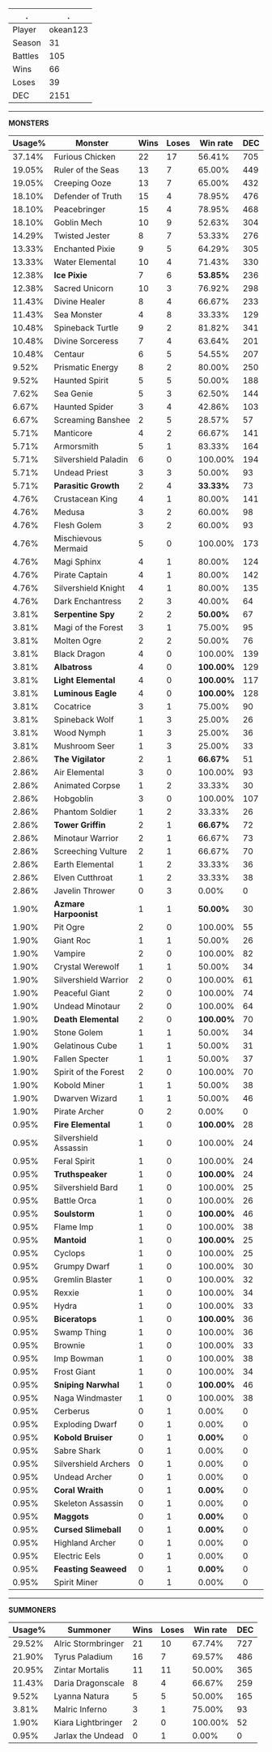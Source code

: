 .|.
|-|-
Player|okean123
Season|31
Battles|105
Wins|66
Loses|39
DEC|2151

---
**MONSTERS**

Usage%|Monster|Wins|Loses|Win rate|DEC|
-|-|-|-|-|-|
37.14%|Furious Chicken|22|17|56.41%|705|
19.05%|Ruler of the Seas|13|7|65.00%|449|
19.05%|Creeping Ooze|13|7|65.00%|432|
18.10%|Defender of Truth|15|4|78.95%|476|
18.10%|Peacebringer|15|4|78.95%|468|
18.10%|Goblin Mech|10|9|52.63%|304|
14.29%|Twisted Jester|8|7|53.33%|276|
13.33%|Enchanted Pixie|9|5|64.29%|305|
13.33%|Water Elemental|10|4|71.43%|330|
12.38%|**Ice Pixie**|7|6|**53.85%**|236|
12.38%|Sacred Unicorn|10|3|76.92%|298|
11.43%|Divine Healer|8|4|66.67%|233|
11.43%|Sea Monster|4|8|33.33%|129|
10.48%|Spineback Turtle|9|2|81.82%|341|
10.48%|Divine Sorceress|7|4|63.64%|201|
10.48%|Centaur|6|5|54.55%|207|
9.52%|Prismatic Energy|8|2|80.00%|250|
9.52%|Haunted Spirit|5|5|50.00%|188|
7.62%|Sea Genie|5|3|62.50%|144|
6.67%|Haunted Spider|3|4|42.86%|103|
6.67%|Screaming Banshee|2|5|28.57%|57|
5.71%|Manticore|4|2|66.67%|141|
5.71%|Armorsmith|5|1|83.33%|164|
5.71%|Silvershield Paladin|6|0|100.00%|194|
5.71%|Undead Priest|3|3|50.00%|93|
5.71%|**Parasitic Growth**|2|4|**33.33%**|73|
4.76%|Crustacean King|4|1|80.00%|141|
4.76%|Medusa|3|2|60.00%|98|
4.76%|Flesh Golem|3|2|60.00%|93|
4.76%|Mischievous Mermaid|5|0|100.00%|173|
4.76%|Magi Sphinx|4|1|80.00%|124|
4.76%|Pirate Captain|4|1|80.00%|142|
4.76%|Silvershield Knight|4|1|80.00%|135|
4.76%|Dark Enchantress|2|3|40.00%|64|
3.81%|**Serpentine Spy**|2|2|**50.00%**|67|
3.81%|Magi of the Forest|3|1|75.00%|95|
3.81%|Molten Ogre|2|2|50.00%|76|
3.81%|Black Dragon|4|0|100.00%|139|
3.81%|**Albatross**|4|0|**100.00%**|129|
3.81%|**Light Elemental**|4|0|**100.00%**|117|
3.81%|**Luminous Eagle**|4|0|**100.00%**|128|
3.81%|Cocatrice|3|1|75.00%|90|
3.81%|Spineback Wolf|1|3|25.00%|26|
3.81%|Wood Nymph|1|3|25.00%|36|
3.81%|Mushroom Seer|1|3|25.00%|33|
2.86%|**The Vigilator**|2|1|**66.67%**|51|
2.86%|Air Elemental|3|0|100.00%|93|
2.86%|Animated Corpse|1|2|33.33%|30|
2.86%|Hobgoblin|3|0|100.00%|107|
2.86%|Phantom Soldier|1|2|33.33%|26|
2.86%|**Tower Griffin**|2|1|**66.67%**|72|
2.86%|Minotaur Warrior|2|1|66.67%|73|
2.86%|Screeching Vulture|2|1|66.67%|70|
2.86%|Earth Elemental|1|2|33.33%|36|
2.86%|Elven Cutthroat|1|2|33.33%|38|
2.86%|Javelin Thrower|0|3|0.00%|0|
1.90%|**Azmare Harpoonist**|1|1|**50.00%**|30|
1.90%|Pit Ogre|2|0|100.00%|55|
1.90%|Giant Roc|1|1|50.00%|26|
1.90%|Vampire|2|0|100.00%|82|
1.90%|Crystal Werewolf|1|1|50.00%|34|
1.90%|Silvershield Warrior|2|0|100.00%|61|
1.90%|Peaceful Giant|2|0|100.00%|74|
1.90%|Undead Minotaur|2|0|100.00%|64|
1.90%|**Death Elemental**|2|0|**100.00%**|70|
1.90%|Stone Golem|1|1|50.00%|34|
1.90%|Gelatinous Cube|1|1|50.00%|31|
1.90%|Fallen Specter|1|1|50.00%|37|
1.90%|Spirit of the Forest|2|0|100.00%|70|
1.90%|Kobold Miner|1|1|50.00%|38|
1.90%|Dwarven Wizard|1|1|50.00%|46|
1.90%|Pirate Archer|0|2|0.00%|0|
0.95%|**Fire Elemental**|1|0|**100.00%**|28|
0.95%|Silvershield Assassin|1|0|100.00%|24|
0.95%|Feral Spirit|1|0|100.00%|24|
0.95%|**Truthspeaker**|1|0|**100.00%**|24|
0.95%|Silvershield Bard|1|0|100.00%|25|
0.95%|Battle Orca|1|0|100.00%|26|
0.95%|**Soulstorm**|1|0|**100.00%**|46|
0.95%|Flame Imp|1|0|100.00%|38|
0.95%|**Mantoid**|1|0|**100.00%**|25|
0.95%|Cyclops|1|0|100.00%|25|
0.95%|Grumpy Dwarf|1|0|100.00%|30|
0.95%|Gremlin Blaster|1|0|100.00%|32|
0.95%|Rexxie|1|0|100.00%|34|
0.95%|Hydra|1|0|100.00%|33|
0.95%|**Biceratops**|1|0|**100.00%**|36|
0.95%|Swamp Thing|1|0|100.00%|36|
0.95%|Brownie|1|0|100.00%|33|
0.95%|Imp Bowman|1|0|100.00%|38|
0.95%|Frost Giant|1|0|100.00%|34|
0.95%|**Sniping Narwhal**|1|0|**100.00%**|46|
0.95%|Naga Windmaster|1|0|100.00%|38|
0.95%|Cerberus|0|1|0.00%|0|
0.95%|Exploding Dwarf|0|1|0.00%|0|
0.95%|**Kobold Bruiser**|0|1|**0.00%**|0|
0.95%|Sabre Shark|0|1|0.00%|0|
0.95%|Silvershield Archers|0|1|0.00%|0|
0.95%|Undead Archer|0|1|0.00%|0|
0.95%|**Coral Wraith**|0|1|**0.00%**|0|
0.95%|Skeleton Assassin|0|1|0.00%|0|
0.95%|**Maggots**|0|1|**0.00%**|0|
0.95%|**Cursed Slimeball**|0|1|**0.00%**|0|
0.95%|Highland Archer|0|1|0.00%|0|
0.95%|Electric Eels|0|1|0.00%|0|
0.95%|**Feasting Seaweed**|0|1|**0.00%**|0|
0.95%|Spirit Miner|0|1|0.00%|0|

---
**SUMMONERS**

Usage%|Summoner|Wins|Loses|Win rate|DEC|
-|-|-|-|-|-|
29.52%|Alric Stormbringer|21|10|67.74%|727|
21.90%|Tyrus Paladium|16|7|69.57%|486|
20.95%|Zintar Mortalis|11|11|50.00%|365|
11.43%|Daria Dragonscale|8|4|66.67%|259|
9.52%|Lyanna Natura|5|5|50.00%|165|
3.81%|Malric Inferno|3|1|75.00%|93|
1.90%|Kiara Lightbringer|2|0|100.00%|52|
0.95%|Jarlax the Undead|0|1|0.00%|0|
